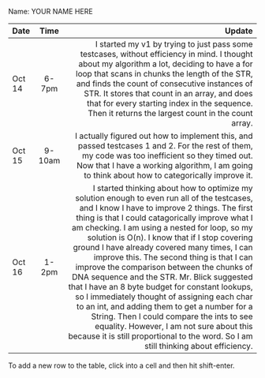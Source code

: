 Name: YOUR NAME HERE

| Date   |  Time  |                                                                                                                                                                                                                                                                                                                                                                                                                                                                                                                                                                                                                                                                                                                                                                                                                          Update |
|:-------|:------:|--------------------------------------------------------------------------------------------------------------------------------------------------------------------------------------------------------------------------------------------------------------------------------------------------------------------------------------------------------------------------------------------------------------------------------------------------------------------------------------------------------------------------------------------------------------------------------------------------------------------------------------------------------------------------------------------------------------------------------------------------------------------------------------------------------------------------------:|
| Oct 14 | 6-7pm  |                                                                                                                                                                                                                                                                                                                                                                                                                             I started my v1 by trying to just pass some testcases, without efficiency in mind. I thought about my algorithm a lot, deciding to have a for loop that scans in chunks the length of the STR, and finds the count of consecutive instances of STR. It stores that count in an array, and does that for every starting index in the sequence. Then it returns the largest count in the count array. |
| Oct 15 | 9-10am |                                                                                                                                                                                                                                                                                                                                                                                                                                                                                                                                                                                I actually figured out how to implement this, and passed testcases 1 and 2. For the rest of them, my code was too inefficient so they timed out. Now that I have a working algorithm, I am going to think about how to categorically improve it. |
| Oct 16 | 1-2pm  | I started thinking about how to optimize my solution enough to even run all of the testcases, and I know I have to improve 2 things. The first thing is that I could catagorically improve what I am checking. I am using a nested for loop, so my solution is O(n). I know that if I stop covering ground I have already covered many times, I can improve this. The second thing is that I can improve the comparison between the chunks of DNA sequence and the STR. Mr. Blick suggested that I have an 8 byte budget for constant lookups, so I immediately thought of assigning each char to an int, and adding them to get a number for a String. Then I could compare the ints to see equality. However, I am not sure about this because it is still proportional to the word. So I am still thinking about efficiency. |


To add a new row to the table, click into a cell and then hit shift-enter.